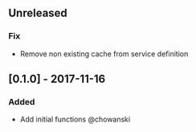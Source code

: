## Unreleased
### Fix
- Remove non existing cache from service definition

## [0.1.0] - 2017-11-16 
### Added
- Add initial functions @chowanski 
